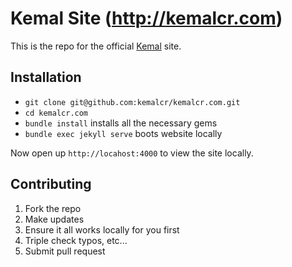 # Kemal Site (http://kemalcr.com)

This is the repo for the official [Kemal](http://kemalcr.com) site.

## Installation

* `git clone git@github.com:kemalcr/kemalcr.com.git`
* `cd kemalcr.com`
* `bundle install` installs all the necessary gems
* `bundle exec jekyll serve` boots website locally

Now open up `http://locahost:4000` to view the site locally.

## Contributing

1. Fork the repo
2. Make updates
3. Ensure it all works locally for you first
4. Triple check typos, etc...
5. Submit pull request
